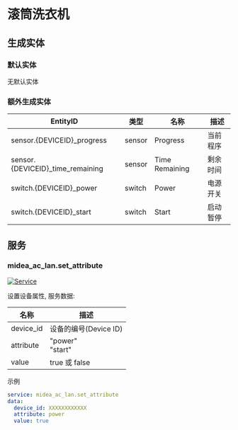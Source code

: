 # 滚筒洗衣机

## 生成实体
### 默认实体
无默认实体

### 额外生成实体

| EntityID                         | 类型     | 名称             | 描述   |
|----------------------------------|--------|----------------|------|
| sensor.{DEVICEID}_progress       | sensor | Progress       | 当前程序 |
| sensor.{DEVICEID}_time_remaining | sensor | Time Remaining | 剩余时间 |
| switch.{DEVICEID}_power          | switch | Power          | 电源开关 |
| switch.{DEVICEID}_start          | switch | Start          | 启动暂停 |

## 服务

### midea_ac_lan.set_attribute

[![Service](https://my.home-assistant.io/badges/developer_call_service.svg)](https://my.home-assistant.io/redirect/developer_call_service/?service=midea_ac_lan.set_attribute)

设置设备属性, 服务数据:

| 名称        | 描述                  |
|-----------|---------------------|
| device_id | 设备的编号(Device ID)    |
| attribute | "power"<br/>"start" |
| value     | true 或 false        |

示例
```yaml
service: midea_ac_lan.set_attribute
data:
  device_id: XXXXXXXXXXXX
  attribute: power
  value: true
```